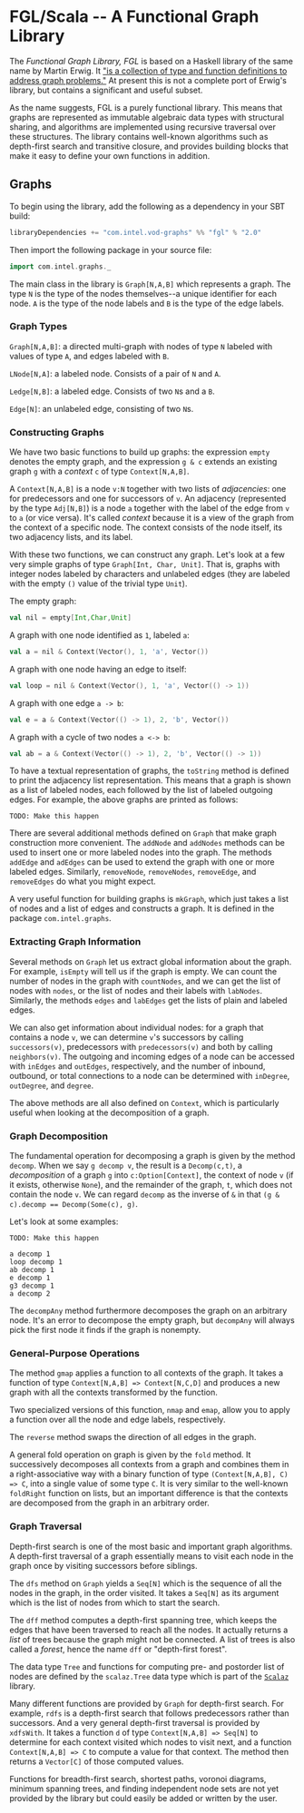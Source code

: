 # FGL/Scala -- A Functional Graph Library #

The _Functional Graph Library, FGL_ is based on a Haskell library of the same name by Martin Erwig. It ["is a collection of type and function definitions to address graph problems."](http://web.engr.oregonstate.edu/~erwig/fgl/) At present this is not a complete port of Erwig's library, but contains a significant and useful subset.

As the name suggests, FGL is a purely functional library. This means that graphs are represented as immutable algebraic data types with structural sharing, and algorithms are implemented using recursive traversal over these structures. The library contains well-known algorithms such as depth-first search and transitive closure, and provides building blocks that make it easy to define your own functions in addition.

## Graphs ##

To begin using the library, add the following as a dependency in your SBT build:

```scala
libraryDependencies += "com.intel.vod-graphs" %% "fgl" % "2.0"
```

Then import the following package in your source file:

```scala
import com.intel.graphs._
```

The main class in the library is `Graph[N,A,B]` which represents a graph. The type `N` is the type of the nodes themselves--a unique identifier for each node. `A` is the type of the node labels and `B` is the type of the edge labels.

### Graph Types ###

`Graph[N,A,B]`: a directed multi-graph with nodes of type `N` labeled with values of type `A`, and edges labeled with `B`.

`LNode[N,A]`: a labeled node. Consists of a pair of `N` and `A`.

`Ledge[N,B]`: a labeled edge. Consists of two `N`s and a `B`.

`Edge[N]`: an unlabeled edge, consisting of two `N`s.

### Constructing Graphs ###

We have two basic functions to build up graphs: the expression `empty` denotes the empty graph, and the expression `g & c` extends an existing graph `g` with a _context_ `c` of type `Context[N,A,B]`.

A `Context[N,A,B]` is a node `v:N` together with two lists of _adjacencies_: one for predecessors and one for successors of `v`. An adjacency (represented by the type `Adj[N,B]`) is a node `a` together with the label of the edge from `v` to `a` (or vice versa). It's called _context_ because it is a view of the graph from the context of a specific node. The context consists of the node itself, its two adjacency lists, and its label.

With these two functions, we can construct any graph. Let's look at a few very simple graphs of type `Graph[Int, Char, Unit]`. That is, graphs with integer nodes labeled by characters and unlabeled edges (they are labeled with the empty `()` value of the trivial type `Unit`).

The empty graph:

```scala
val nil = empty[Int,Char,Unit]
```
A graph with one node identified as `1`, labeled `a`:

```scala
val a = nil & Context(Vector(), 1, 'a', Vector())
```

A graph with one node having an edge to itself:

```scala
val loop = nil & Context(Vector(), 1, 'a', Vector(() -> 1))
```

A graph with one edge `a -> b`:

```scala
val e = a & Context(Vector(() -> 1), 2, 'b', Vector())
```

A graph with a cycle of two nodes `a <-> b`:

```scala
val ab = a & Context(Vector(() -> 1), 2, 'b', Vector(() -> 1))
```

To have a textual representation of graphs, the `toString` method is defined to print the adjacency list representation. This means that a graph is shown as a list of labeled nodes, each followed by the list of labeled outgoing edges. For example, the above graphs are printed as follows:

```
TODO: Make this happen
```

There are several additional methods defined on `Graph` that make graph construction more convenient. The `addNode` and `addNodes` methods can be used to insert one or more labeled nodes into the graph. The methods `addEdge` and `adEdges` can be used to extend the graph with one or more labeled edges. Similarly, `removeNode`, `removeNodes`, `removeEdge`, and `removeEdges` do what you might expect.

A very useful function for building graphs is `mkGraph`, which just takes a list of nodes and a list of edges and constructs a graph. It is defined in the package `com.intel.graphs`.

### Extracting Graph Information ###

Several methods on `Graph` let us extract global information about the graph. For example, `isEmpty` will tell us if the graph is empty. We can count the number of nodes in the graph with `countNodes`, and we can get the list of nodes with `nodes`, or the list of nodes and their labels with `labNodes`. Similarly, the methods `edges` and `labEdges` get the lists of plain and labeled edges.

We can also get information about individual nodes: for a graph that contains a node `v`, we can determine `v`'s successors by calling `successors(v)`, predecessors with `predecessors(v)` and both by calling `neighbors(v)`. The outgoing and incoming edges of a node can be accessed with `inEdges` and `outEdges`, respectively, and the number of inbound, outbound, or total connections to a node can be determined with `inDegree`, `outDegree`, and `degree`.

The above methods are all also defined on `Context`, which is particularly useful when looking at the decomposition of a graph.

### Graph Decomposition ###

The fundamental operation for decomposing a graph is given by the method `decomp`. When we say `g decomp v`, the result is a `Decomp(c,t)`, a _decomposition_ of a graph `g` into `c:Option[Context]`, the context of node `v` (if it exists, otherwise `None`), and the remainder of the graph, `t`, which does not contain the node `v`. We can regard `decomp` as the inverse of `&` in that `(g & c).decomp == Decomp(Some(c), g)`.

Let's look at some examples:

```
TODO: Make this happen

a decomp 1
loop decomp 1
ab decomp 1
e decomp 1
g3 decomp 1
a decomp 2
```
The `decompAny` method furthermore decomposes the graph on an arbitrary node. It's an error to decompose the empty graph, but `decompAny` will always pick the first node it finds if the graph is nonempty.

### General-Purpose Operations ###

The method `gmap` applies a function to all contexts of the graph. It takes a function of type `Context[N,A,B] => Context[N,C,D]` and produces a new graph with all the contexts transformed by the function.

Two specialized versions of this function, `nmap` and `emap`, allow you to apply a function over all the node and edge labels, respectively.

The `reverse` method swaps the direction of all edges in the graph.

A general fold operation on graph is given by the `fold` method. It successively decomposes all contexts from a graph and combines them in a right-associative way with a binary function of type `(Context[N,A,B], C) => C`, into a single value of some type `C`. It is very similar to the well-known `foldRight` function on lists, but an important difference is that the contexts are decomposed from the graph in an arbitrary order.

### Graph Traversal ###

Depth-first search is one of the most basic and important graph algorithms. A depth-first traversal of a graph essentially means to visit each node in the graph once by visiting successors before siblings.

The `dfs` method on `Graph` yields a `Seq[N]` which is the sequence of all the nodes in the graph, in the order visited. It takes a `Seq[N]` as its argument which is the list of nodes from which to start the search.

The `dff` method computes a depth-first spanning tree, which keeps the edges that have been traversed to reach all the nodes. It actually returns a _list_ of trees because the graph might not be connected. A list of trees is also called a _forest_, hence the name `dff` or "depth-first forest".

The data type `Tree` and functions for computing pre- and postorder list of nodes are defined by the `scalaz.Tree` data type which is part of the [`Scalaz`](http://github.com/scalaz/scalaz) library.

Many different functions are provided by `Graph` for depth-first search. For example, `rdfs` is a depth-first search that follows predecessors rather than successors. And a very general depth-first traversal is provided by `xdfsWith`. It takes a function `d` of type `Context[N,A,B] => Seq[N]` to determine for each context visited which nodes to visit next, and a function `Context[N,A,B] => C` to compute a value for that context. The method then returns a `Vector[C]` of those computed values.

Functions for breadth-first search, shortest paths, voronoi diagrams, minimum spanning trees, and finding independent node sets are not yet provided by the library but could easily be added or written by the user.

